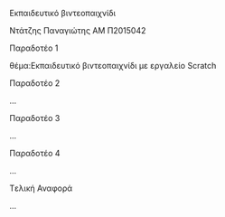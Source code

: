 Εκπαιδευτικό βιντεοπαιχνίδι

Ντάτζης Παναγιώτης ΑΜ Π2015042

Παραδοτέο 1

θέμα:Εκπαιδευτικό βιντεοπαιχνίδι με εργαλείο Scratch

Παραδοτέο 2

…

Παραδοτέο 3

...

Παραδοτέο 4

...

Tελική Αναφορά

...
